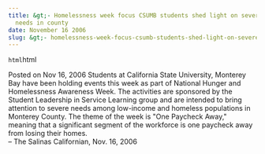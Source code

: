 ```yaml
---
title: &gt;- Homelessness week focus CSUMB students shed light on severe
  needs in county
date: November 16 2006
slug: &gt;- homelessness-week-focus-csumb-students-shed-light-on-severe-needs-in-county
---
```


`html`html

<span class="date">Posted on Nov 16, 2006 </span>
Students at California State University, Monterey Bay have been
holding events this week as part of National Hunger and
Homelessness Awareness Week. The activities are sponsored by the
Student Leadership in Service Learning group and are intended to
bring attention to severe needs among low-income and homeless
populations in Monterey County. The theme of the week is &quot;One
Paycheck Away,&quot; meaning that a significant segment of the workforce
is one paycheck away from losing their homes.<br>
&#x2013; The Salinas Californian, Nov. 16, 2006<br/></br>

```

```
